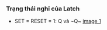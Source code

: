 ### Trạng thái nghỉ của Latch
- SET = RESET = 1: Q và ~Q~
[image 1](https://github.com/truong92cdv/Digital-Systems/blob/main/Chapter%205%20-%20FlipFlops%20and%20Related%20Devices/Images/NAND-gate-latch-resting-states.png)
